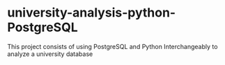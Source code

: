 # university-analysis-python-PostgreSQL
This project consists of using PostgreSQL and Python Interchangeably to analyze a university database
